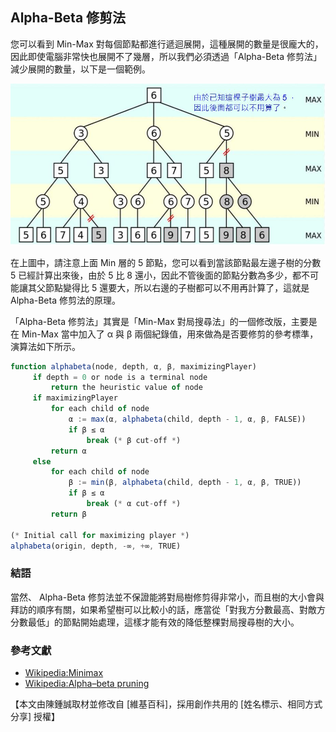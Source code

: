## Alpha-Beta 修剪法

您可以看到 Min-Max 對每個節點都進行遞迴展開，這種展開的數量是很龐大的，因此即使電腦非常快也展開不了幾層，所以我們必須透過「Alpha-Beta 修剪法」減少展開的數量，以下是一個範例。

![圖、 Alpha-Beta 修剪法的範例](./img/AlphaBetaExample.jpg)

在上圖中，請注意上面 Min 層的 5 節點，您可以看到當該節點最左邊子樹的分數 5 已經計算出來後，由於 5 比 8 還小，因此不管後面的節點分數為多少，都不可能讓其父節點變得比 5 還要大，所以右邊的子樹都可以不用再計算了，這就是 Alpha-Beta 修剪法的原理。

「Alpha-Beta 修剪法」其實是「Min-Max 對局搜尋法」的一個修改版，主要是在 Min-Max 當中加入了 α 與 β 兩個紀錄值，用來做為是否要修剪的參考標準，演算法如下所示。

```javascript
function alphabeta(node, depth, α, β, maximizingPlayer)
     if depth = 0 or node is a terminal node
         return the heuristic value of node
     if maximizingPlayer
         for each child of node
             α := max(α, alphabeta(child, depth - 1, α, β, FALSE))
             if β ≤ α
                 break (* β cut-off *)
         return α
     else
         for each child of node
             β := min(β, alphabeta(child, depth - 1, α, β, TRUE))
             if β ≤ α
                 break (* α cut-off *)
         return β
		 
(* Initial call for maximizing player *)
alphabeta(origin, depth, -∞, +∞, TRUE)
```

### 結語

當然、 Alpha-Beta 修剪法並不保證能將對局樹修剪得非常小，而且樹的大小會與拜訪的順序有關，如果希望樹可以比較小的話，應當從「對我方分數最高、對敵方分數最低」的節點開始處理，這樣才能有效的降低整棵對局搜尋樹的大小。

### 參考文獻
* [Wikipedia:Minimax](http://en.wikipedia.org/wiki/Minimax)
* [Wikipedia:Alpha–beta pruning](http://en.wikipedia.org/wiki/Alpha-beta_pruning)

【本文由陳鍾誠取材並修改自 [維基百科]，採用創作共用的 [姓名標示、相同方式分享] 授權】

